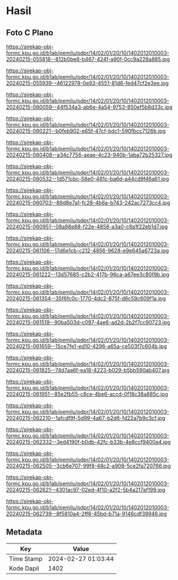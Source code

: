 # Hasil

## Foto C Plano

https://sirekap-obj-formc.kpu.go.id/b1ab/pemilu/pdpr/14/02/01/20/10/1402012010003-20240215-055818--812b0be8-b467-424f-a90f-0cc9a228a885.jpg

https://sirekap-obj-formc.kpu.go.id/b1ab/pemilu/pdpr/14/02/01/20/10/1402012010003-20240215-055939--46122978-0e93-4551-81d6-fed47cf2e3ee.jpg

https://sirekap-obj-formc.kpu.go.id/b1ab/pemilu/pdpr/14/02/01/20/10/1402012010003-20240215-060059--44f534a3-ab6e-4a54-9753-850ef5b8d33c.jpg

https://sirekap-obj-formc.kpu.go.id/b1ab/pemilu/pdpr/14/02/01/20/10/1402012010003-20240215-060221--b0feb902-e65f-47cf-bdc1-590fbcc7126b.jpg

https://sirekap-obj-formc.kpu.go.id/b1ab/pemilu/pdpr/14/02/01/20/10/1402012010003-20240215-060408--a34c7756-aeae-4c23-940b-1aba72b25327.jpg

https://sirekap-obj-formc.kpu.go.id/b1ab/pemilu/pdpr/14/02/01/20/10/1402012010003-20240215-060532--1d571cbc-58e0-481c-ba6d-a44cd9f46a61.jpg

https://sirekap-obj-formc.kpu.go.id/b1ab/pemilu/pdpr/14/02/01/20/10/1402012010003-20240215-060703--89d8e7a1-fc28-4b6a-b743-242ac7273cc4.jpg

https://sirekap-obj-formc.kpu.go.id/b1ab/pemilu/pdpr/14/02/01/20/10/1402012010003-20240215-060951--08a98e88-f22e-4858-a3a0-c8a1f22eb1d7.jpg

https://sirekap-obj-formc.kpu.go.id/b1ab/pemilu/pdpr/14/02/01/20/10/1402012010003-20240215-061106--17d6e1cb-c212-4856-9628-e9e645a6723a.jpg

https://sirekap-obj-formc.kpu.go.id/b1ab/pemilu/pdpr/14/02/01/20/10/1402012010003-20240215-061222--13d57685-c2b2-417b-96ca-a67ee3c80f9b.jpg

https://sirekap-obj-formc.kpu.go.id/b1ab/pemilu/pdpr/14/02/01/20/10/1402012010003-20240215-061354--35f6fc0c-1770-4dc2-875f-d6c59c609f1a.jpg

https://sirekap-obj-formc.kpu.go.id/b1ab/pemilu/pdpr/14/02/01/20/10/1402012010003-20240215-061519--90ba503d-c097-4ae6-ad2d-2b2f7cc90723.jpg

https://sirekap-obj-formc.kpu.go.id/b1ab/pemilu/pdpr/14/02/01/20/10/1402012010003-20240215-061659--15ce7fe1-ed10-4296-a65a-ce503f7c604b.jpg

https://sirekap-obj-formc.kpu.go.id/b1ab/pemilu/pdpr/14/02/01/20/10/1402012010003-20240215-061825--74d7aa6f-ea18-4223-b029-b5bb590ab407.jpg

https://sirekap-obj-formc.kpu.go.id/b1ab/pemilu/pdpr/14/02/01/20/10/1402012010003-20240215-061951--85e2fb55-c8ce-4be6-accd-0f18c38a885c.jpg

https://sirekap-obj-formc.kpu.go.id/b1ab/pemilu/pdpr/14/02/01/20/10/1402012010003-20240215-062210--1afcdf9f-5d99-4a67-b2d6-fd22a7b9c3cf.jpg

https://sirekap-obj-formc.kpu.go.id/b1ab/pemilu/pdpr/14/02/01/20/10/1402012010003-20240215-062332--3ed4190f-b0db-42fc-b33b-4e8ccf9400a4.jpg

https://sirekap-obj-formc.kpu.go.id/b1ab/pemilu/pdpr/14/02/01/20/10/1402012010003-20240215-062505--3cb6e707-99f8-48c2-a908-5ce2fa720766.jpg

https://sirekap-obj-formc.kpu.go.id/b1ab/pemilu/pdpr/14/02/01/20/10/1402012010003-20240215-062621--4301ac97-02ed-4f10-a2f2-5b4a217af199.jpg

https://sirekap-obj-formc.kpu.go.id/b1ab/pemilu/pdpr/14/02/01/20/10/1402012010003-20240215-062739--8f5810a4-2ff8-45bd-b71a-9146cdf39946.jpg


## Metadata

| Key        | Value               |
| ---------- | ------------------- |
| Time Stamp | 2024-02-27 01:03:44 |
| Kode Dapil | 1402                |



